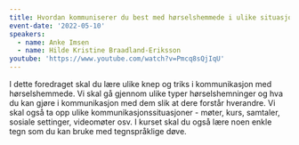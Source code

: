 ```yaml
---
title: Hvordan kommuniserer du best med hørselshemmede i ulike situasjoner?
event-date: '2022-05-10'
speakers:
  - name: Anke Imsen
  - name: Hilde Kristine Braadland-Eriksson
youtube: 'https://www.youtube.com/watch?v=Pmcq8sQjIqU'
---
```


I dette foredraget skal du lære ulike knep og triks i kommunikasjon med hørselshemmede. Vi skal gå gjennom ulike typer hørselshemninger og hva du kan gjøre i kommunikasjon med dem slik at dere forstår hverandre. Vi skal også ta opp ulike kommunikasjonssituasjoner - møter, kurs, samtaler, sosiale settinger, videomøter osv. I kurset skal du også lære noen enkle tegn som du kan bruke med tegnspråklige døve.